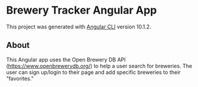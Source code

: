 # Brewery Tracker Angular App

This project was generated with [Angular CLI](https://github.com/angular/angular-cli) version 10.1.2.

## About

This Angular app uses the Open Brewery DB API (https://www.openbrewerydb.org/) to help a user search for breweries.  The user can sign up/login to their page and add specific breweries to their "favorites." 